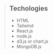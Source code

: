 > ## Techologies
> * HTML
> * Tailwind
> * React.js
> * node.js
> * d3.js or chart.js
> * MongoDB.js